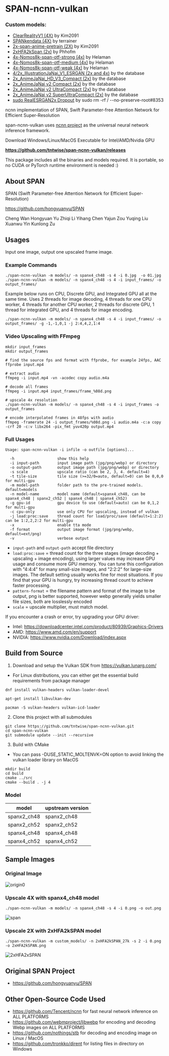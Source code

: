 # SPAN-ncnn-vulkan
### Custom models:
- <a href="https://openmodeldb.info/models/4x-ClearRealityV1">ClearRealityV1 (4X)</a> by Kim2091
- <a href="https://github.com/terrainer/AI-Upscaling-Models/tree/main/4xSPANkendata">SPANkendata (4X)</a> by terrainer
- <a href="https://openmodeldb.info/models/2x-span-anime-pretrain">2x-span-anime-pretrain (2X)</a> by Kim2091
- <a href="https://github.com/Phhofm/models"> 2xHFA2kSpan (2x)</a> by Phhofm
- <a href="https://openmodeldb.info/models/4x-Nomos8k-span-otf-strong"> 4x-Nomos8k-span-otf-strong (4x)</a> by Helaman
- <a href="https://openmodeldb.info/models/4x-Nomos8k-span-otf-medium"> 4x-Nomos8k-span-otf-medium (4x)</a> by Helaman
- <a href="https://openmodeldb.info/models/4x-Nomos8k-span-otf-weak"> 4x-Nomos8k-span-otf-weak (4x)</a> by Helaman <br/>
- <a href="https://openmodeldb.info/models/4x-IllustrationJaNai-V1-ESRGAN"> 4/2x_IllustrationJaNai_V1_ESRGAN (2x and 4x)</a> by the database <br/>
- <a href="https://openmodeldb.info/models/2x-AnimeJaNai-HD-V3-Compact"> 2x_AnimeJaNai_HD_V3_Compact (2x)</a> by the database <br/>
- <a href="https://openmodeldb.info/models/2x-AnimeJaNai-v2-Compact"> 2x_AnimeJaNai v2 Compact (2x)</a> by the database <br/>
- <a href="https://openmodeldb.info/models/2x-AnimeJaNai-v2-UltraCompact"> 2x_AnimeJaNai v2 UltraCompact (2x)</a> by the database <br/>
- <a href="https://openmodeldb.info/models/2x-AnimeJaNai-v2-SuperUltraCompact"> 2x_AnimeJaNai v2 SuperUltraCompact (2x)</a> by the database <br/>
- <a href="https://openmodeldb.info/models/2x-sudo-RealESRGAN-Dropout"> sudo RealESRGAN2x Dropout</a> by sudo rm -rf / --no-preserve-root#8353 <br/>

ncnn implementation of SPAN, Swift Parameter-free Attention Network for Efficient Super-Resolution

span-ncnn-vulkan uses [ncnn project](https://github.com/Tencent/ncnn) as the universal neural network inference framework.


Download Windows/Linux/MacOS Executable for Intel/AMD/Nvidia GPU

**https://github.com/tntwise/span-ncnn-vulkan/releases**

This package includes all the binaries and models required. It is portable, so no CUDA or PyTorch runtime environment is needed :)

## About SPAN

SPAN (Swift Parameter-free Attention Network for Efficient Super-Resolution)

https://github.com/hongyuanyu/SPAN

Cheng Wan Hongyuan Yu Zhiqi Li Yihang Chen Yajun Zou Yuqing Liu Xuanwu Yin Kunlong Zu


## Usages

Input one image, output one upscaled frame image.

### Example Commands

```shell
./span-ncnn-vulkan -m models/ -n spanx4_ch48 -s 4 -i 0.jpg  -o 01.jpg
./span-ncnn-vulkan -m models/ -n spanx4_ch48 -s 4 -i input_frames/ -o output_frames/
```

Example below runs on CPU, Discrete GPU, and Integrated GPU all at the same time. Uses 2 threads for image decoding, 4 threads for one CPU worker, 4 threads for another CPU worker, 2 threads for discrete GPU, 1 thread for integrated GPU, and 4 threads for image encoding.
```shell
./span-ncnn-vulkan -m models/ -n spanx4_ch48 -s 4 -i input_frames/ -o output_frames/ -g -1,-1,0,1 -j 2:4,4,2,1:4
```

### Video Upscaling with FFmpeg

```shell
mkdir input_frames
mkdir output_frames

# find the source fps and format with ffprobe, for example 24fps, AAC
ffprobe input.mp4

# extract audio
ffmpeg -i input.mp4 -vn -acodec copy audio.m4a

# decode all frames
ffmpeg -i input.mp4 input_frames/frame_%08d.png

# upscale 4x resolution
./span-ncnn-vulkan -m models/ -n spanx4_ch48 -s 4 -i input_frames -o output_frames

# encode interpolated frames in 48fps with audio
ffmpeg -framerate 24 -i output_frames/%08d.png -i audio.m4a -c:a copy -crf 20 -c:v libx264 -pix_fmt yuv420p output.mp4
```

### Full Usages

```console
Usage: span-ncnn-vulkan -i infile -o outfile [options]...

  -h                   show this help
  -i input-path        input image path (jpg/png/webp) or directory
  -o output-path       output image path (jpg/png/webp) or directory
  -s scale             upscale ratio (can be 2, 3, 4. default=4)
  -t tile-size         tile size (>=32/0=auto, default=0) can be 0,0,0 for multi-gpu
  -m model-path        folder path to the pre-trained models. default=models
  -n model-name        model name (default=spanx4_ch48, can be spanx4_ch48 | spanx2_ch52 | spanx4_ch48 | spanx4_ch52)
  -g gpu-id            gpu device to use (default=auto) can be 0,1,2 for multi-gpu
  -c cpu-only          use only CPU for upscaling, instead of vulkan
  -j load:proc:save    thread count for load/proc/save (default=1:2:2) can be 1:2,2,2:2 for multi-gpu
  -x                   enable tta mode
  -f format            output image format (jpg/png/webp, default=ext/png)
  -v                   verbose output
```

- `input-path` and `output-path` accept file directory
- `load:proc:save` = thread count for the three stages (image decoding + upscaling + image encoding), using larger values may increase GPU usage and consume more GPU memory. You can tune this configuration with "4:4:4" for many small-size images, and "2:2:2" for large-size images. The default setting usually works fine for most situations. If you find that your GPU is hungry, try increasing thread count to achieve faster processing.
- `pattern-format` = the filename pattern and format of the image to be output, png is better supported, however webp generally yields smaller file sizes, both are losslessly encoded
- `scale` = upscale multiplier, must match model.

If you encounter a crash or error, try upgrading your GPU driver:

- Intel: https://downloadcenter.intel.com/product/80939/Graphics-Drivers
- AMD: https://www.amd.com/en/support
- NVIDIA: https://www.nvidia.com/Download/index.aspx

## Build from Source

1. Download and setup the Vulkan SDK from https://vulkan.lunarg.com/
  - For Linux distributions, you can either get the essential build requirements from package manager
```shell
dnf install vulkan-headers vulkan-loader-devel
```
```shell
apt-get install libvulkan-dev
```
```shell
pacman -S vulkan-headers vulkan-icd-loader
```

2. Clone this project with all submodules

```shell
git clone https://github.com/tntwise/span-ncnn-vulkan.git
cd span-ncnn-vulkan
git submodule update --init --recursive
```

3. Build with CMake
  - You can pass -DUSE_STATIC_MOLTENVK=ON option to avoid linking the vulkan loader library on MacOS

```shell
mkdir build
cd build
cmake ../src
cmake --build . -j 4
```

### Model

| model | upstream version |
|---|---|
| spanx2_ch48 | spanx2_ch48 |
| spanx2_ch52 | spanx2_ch52 |
| spanx4_ch48 | spanx4_ch48 |
| spanx4_ch52 | spanx4_ch52 |


## Sample Images

### Original Image

![origin0](images/in0.png)


### Upscale 4X with spanx4_ch48 model

```shell
./span-ncnn-vulkan -m models/ -n spanx4_ch48 -s 4 -i 0.png -o out.png
```

![span](images/out0.png)

### Upscale 2X with 2xHFA2kSPAN model

```shell
./span-ncnn-vulkan -m custom_models/ -n 2xHFA2kSPAN_27k -s 2 -i 0.png -o 2xHFA2kSPAN.png
```

![2xHFA2xSPAN](images/2xHFA2kSPAN.png)

## Original SPAN Project

- https://github.com/hongyuanyu/SPAN

## Other Open-Source Code Used

- https://github.com/Tencent/ncnn for fast neural network inference on ALL PLATFORMS
- https://github.com/webmproject/libwebp for encoding and decoding Webp images on ALL PLATFORMS
- https://github.com/nothings/stb for decoding and encoding image on Linux / MacOS
- https://github.com/tronkko/dirent for listing files in directory on Windows
